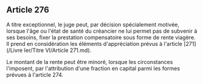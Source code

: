 Article 276
----
A titre exceptionnel, le juge peut, par décision spécialement motivée, lorsque
l'âge ou l'état de santé du créancier ne lui permet pas de subvenir à ses
besoins, fixer la prestation compensatoire sous forme de rente viagère. Il prend
en considération les éléments d'appréciation prévus à l'article [271](/Livre Ier/Titre VI/Article 271.md).

Le montant de la rente peut être minoré, lorsque les circonstances l'imposent,
par l'attribution d'une fraction en capital parmi les formes prévues à l'article
274.
